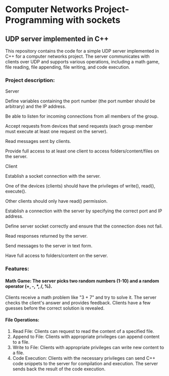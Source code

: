 # Computer Networks Project- Programming with sockets

## UDP server implemented in C++

This repository contains the code for a simple UDP server implemented in C++ for a computer networks project. The server communicates with clients over UDP and supports various operations, including a math game, file reading, file appending, file writing, and code execution.

### Project description:
Server

Define variables containing the port number (the port number should be arbitrary) and the IP address.

Be able to listen for incoming connections from all members of the group.

Accept requests from devices that send requests (each group member must execute at least one request on the server).

Read messages sent by clients.

Provide full access to at least one client to access folders/content/files on the server.

Client

Establish a socket connection with the server.

One of the devices (clients) should have the privileges of write(), read(), execute().

Other clients should only have read() permission.

Establish a connection with the server by specifying the correct port and IP address.

Define server socket correctly and ensure that the connection does not fail.

Read responses returned by the server.

Send messages to the server in text form.

Have full access to folders/content on the server.

### Features:
#### Math Game: The server picks two random numbers (1-10) and a random operator (+, -, *, /, %).
Clients receive a math problem like "3 + 7" and try to solve it.
The server checks the client's answer and provides feedback.
Clients have a few guesses before the correct solution is revealed.

#### File Operations:

1. Read File: Clients can request to read the content of a specified file.
2. Append to File: Clients with appropriate privileges can append content to a file.
3. Write to File: Clients with appropriate privileges can write new content to a file.
4. Code Execution: Clients with the necessary privileges can send C++ code snippets to the server for compilation and execution. The server sends back the result of the code execution.


